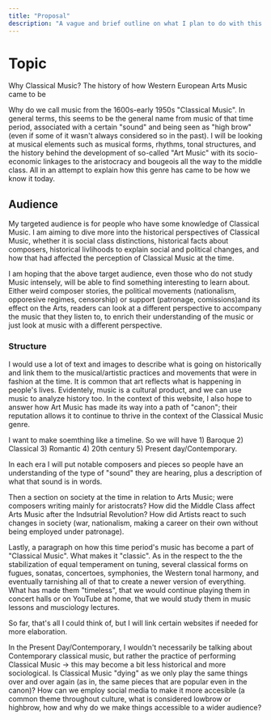 ```yaml
---
title: "Proposal"
description: "A vague and brief outline on what I plan to do with this website."
---
```



# Topic 
Why Classical Music? The history of how Western European Arts Music came to be 

Why do we call music from the 1600s-early 1950s "Classical Music". In general terms, this seems to be the general name from music of that time period, associated with a certain "sound" and being seen as "high brow" (even if some of it wasn't always considered so in the past). I will be looking at musical elements such as musical forms, rhythms, tonal structures, and the history behind the development of so-called "Art Music" with its socio-economic linkages to the aristocracy and bougeois all the way to the middle class. All in an attempt to explain how this genre has came to be how we know it today. 

## Audience
My targeted audience is for people who have some knowledge of Classical Music. I am aiming to dive more into the historical perspectives of Classical Music, whether it is social class distinctions, historical facts about composers, historical livlihoods to explain social and political changes, and how that had affected the perception of Classical Music at the time.

I am hoping that the above target audience, even those who do not study Music intensely, will be able to find something interesting to learn about. Either weird composer stories, the political movements (nationalism, opporesive regimes, censorship) or support (patronage, comissions)and its effect on the Arts, readers can look at a different perspective to accompany the music that they listen to, to enrich their understanding of the music or just look at music with a different perspective.

### Structure
I would use a lot of text and images to describe what is going on historically and link them to the musical/artistic practices and movements that were in fashion at the time. It is common that art reflects what is happening in people's lives. Evidentely, music is a cultural product, and we can use music to analyze history too. In the context of this website, I also hope to answer how Art Music has made its way into a path of "canon"; their reputation allows it to continue to thrive in the context of the Classical Music genre. 

I want to make soemthing like a timeline. So we will have 1) Baroque 2) Classical 3) Romantic 4) 20th century 5) Present day/Contemporary. 

In each era I will put notable composers and pieces so people have an understanding of the type of "sound" they are hearing, plus a description of what that sound is in words. 

Then a section on society at the time in relation to Arts Music; were composers writing mainly for aristocrats? How did the Middle Class affect Arts Music after the Indsutrial Revolution? How did Artists react to such changes in society (war, nationalism, making a career on their own without being employed under patronage).

Lastly, a paragraph on how this time period's music has become a part of "Classical Music". What makes it "classic". As in the respect to the the stabilization of equal temperament on tuning, several classical forms on fugues, sonatas, concertoes, symphonies, the Western tonal harmony, and eventually tarnishing all of that to create a newer version of everything. What has made them "timeless", that we would continue playing them in concert halls or on YouTube at home, that we would study them in music lessons and musciology lectures. 

So far, that's all I could think of, but I will link certain websites if needed for more elaboration. 

In the Present Day/Contemporary, I wouldn't necessarily be talking about Contemporary classical music, but rather the practice of performing Classical Music -> this may become a bit less historical and more sociological. Is Classical Music "dying" as we only play the same things over and over again (as in, the same pieces that are popular even in the canon)? How can we employ social media to make it more accesible (a common theme throughout culture, what is considered lowbrow or highbrow, how and why do we make things accessible to a wider audience?
